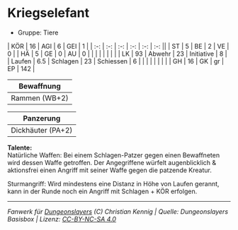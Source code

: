 # Kriegselefant  
- Gruppe: Tiere  

| KÖR    | 16  | AGI      | 6  | GEI        | 1   |
| :-: | :-: | :-: | :-: | :-: | :-: ||
| ST     | 5   | BE       | 2  | VE         | 0   |
| HÄ     | 5   | GE       | 0  | AU         | 0   |
|        |     |          |    |            |     |
| LK     | 93  | Abwehr   | 23 | Initiative | 8   |
| Laufen | 6.5 | Schlagen | 23 | Schiessen  | 6   |
|        |     |          |    |            |     |
| GH     | 16  | GK       | gr | EP         | 142 |


| Bewaffnung |
| --- |
| Rammen (WB+2) |


| Panzerung |
| --- |
| Dickhäuter (PA+2) |


**Talente:**  
Natürliche Waffen: Bei einem Schlagen-Patzer gegen einen Bewaffneten wird dessen Waffe getroffen. Der Angegriffene würfelt augenblicklich & aktionsfrei einen Angriff mit seiner Waffe gegen die patzende Kreatur.

Sturmangriff: Wird mindestens eine Distanz in Höhe von Laufen gerannt, kann in der Runde noch ein Angriff mit Schlagen + KÖR erfolgen.





___
*Fanwerk für [Dungeonslayers](https://www.dungeonslayers.net/) (C) Christian Kennig | Quelle: Dungeonslayers Basisbox | Lizenz: [CC-BY-NC-SA 4.0](https://creativecommons.org/licenses/by-nc-sa/4.0/deed.de)*